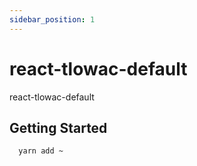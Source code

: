 ```yaml
---
sidebar_position: 1
---
```


# react-tlowac-default

react-tlowac-default

## Getting Started

```bash
  yarn add ~
```